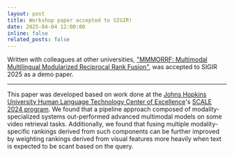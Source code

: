 ```yaml
---
layout: post
title: Workshop paper accepted to SIGIR!
date: 2025-04-04 12:00:00
inline: false
related_posts: false
---
```


Written with colleagues at other universities, ["MMMORRF: Multimodal Multilingual Modularized Reciprocal Rank Fusion"](https://arxiv.org/abs/2503.20698), was accepted to SIGIR 2025 as a demo paper.

---

This paper was developed based on work done at the [Johns Hopkins University Human Language Technology Center of Excellence](https://hltcoe.jhu.edu/)'s [SCALE 2024 program](https://hltcoe.jhu.edu/research/scale/scale-2024/). We found that a pipeline approach composed of modality-specialized systems out-performed advanced multimodal models on some video retrieval tasks. Additionally, we found that fusing multiple modality-specific rankings derived from such components can be further improved by weighting rankings derived from visual features more heavily when text is expected to be scant based on the query.

